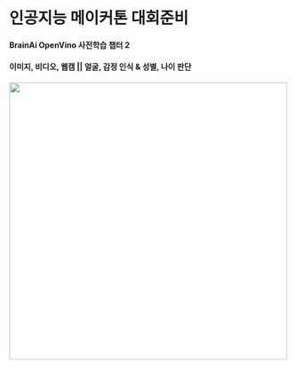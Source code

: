<h1>인공지능 메이커톤 대회준비</h1>
<h4>BrainAi OpenVino 사전학습 챕터 2</h4>
<h4>이미지, 비디오, 웹캠 || 얼굴, 감정 인식 & 성별, 나이 판단</h4>
<img width = "500" src = "https://github.com/user-attachments/assets/b513e186-8e21-4610-9d71-42795bc40812"/>

